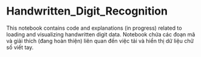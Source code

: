 # Handwritten_Digit_Recognition
This notebook contains code and explanations (in progress) related to loading and visualizing handwritten digit data.   Notebook chứa các đoạn mã và giải thích (đang hoàn thiện) liên quan đến việc tải và hiển thị dữ liệu chữ số viết tay.
